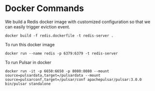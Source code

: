 # Docker Commands

We build a Redis docker image with customized configuration
so that we can easily trigger eviction event.

```
docker build -f redis.dockerfile -t redis-server .
```

To run this docker image

```
docker run --name redis -p 6379:6379 -t redis-server
```

To run Pulsar in docker
```
docker run -it -p 6650:6650 -p 8080:8080 --mount source=pulsardata,target=/pulsardata --mount source=pulsarconf,target=/pulsar/conf apachepulsar/pulsar:3.0.0 bin/pulsar standalone
```